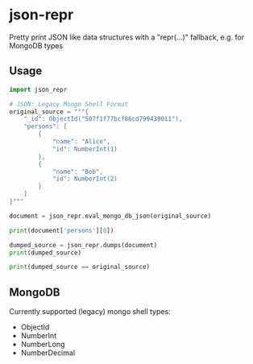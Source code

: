# json-repr

Pretty print JSON like data structures with a "repr(...)" fallback, e.g. for MongoDB types

## Usage

```python
import json_repr

# JSON: Legacy Mongo Shell Format
original_source = """{
    "_id": ObjectId("507f1f77bcf86cd799439011"),
    "persons": [
        {
            "name": "Alice",
            "id": NumberInt(1)
        },
        {
            "name": "Bob",
            "id": NumberInt(2)
        }
    ]
}"""

document = json_repr.eval_mongo_db_json(original_source)

print(document['persons'][0])

dumped_source = json_repr.dumps(document)
print(dumped_source)

print(dumped_source == original_source)
```

## MongoDB

Currently supported (legacy) mongo shell types:

* ObjectId
* NumberInt
* NumberLong
* NumberDecimal
